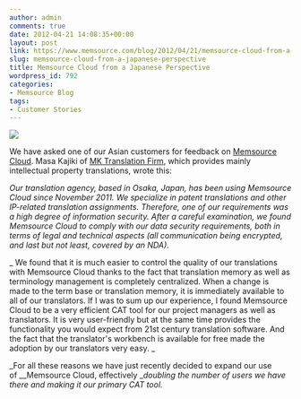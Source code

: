 ```yaml
---
author: admin
comments: true
date: 2012-04-21 14:08:35+00:00
layout: post
link: https://www.memsource.com/blog/2012/04/21/memsource-cloud-from-a-japanese-perspective/
slug: memsource-cloud-from-a-japanese-perspective
title: Memsource Cloud from a Japanese Perspective
wordpress_id: 792
categories:
- Memsource Blog
tags:
- Customer Stories
---
```


[![](/wp-content/uploads/2012/04/mk-translations.png)](http://www.mktranslationfirm.com/)

We have asked one of our Asian customers for feedback on [Memsource Cloud](http://www.memsource.com/). Masa Kajiki of [MK Translation Firm](http://www.mktranslationfirm.com/), which provides mainly intellectual property translations, wrote this:<!-- more -->

_Our translation agency, based in Osaka, Japan, has been using Memsource Cloud since November 2011. We specialize in patent translations and other IP-related translation assignments. Therefore, one of our requirements was a high degree of information security. After a careful examination, we found Memsource Cloud to comply with our data security requirements, both in terms of legal and technical aspects (all communication being encrypted, and last but not least, covered by an NDA)._

_ We found that it is much easier to control the quality of our translations with Memsource Cloud thanks to the fact that translation memory as well as terminology management is completely centralized. When a change is made to the term base or translation memory, it is immediately available to all of our translators. If I was to sum up our experience, I found Memsource Cloud to be a very efficient CAT tool for our project managers as well as translators. It is very user-friendly but at the same time provides the functionality you would expect from 21st century translation software. And the fact that the translator's workbench is available for free made the adoption by our translators very easy. _

_For all these reasons we have just recently decided to expand our use of __Memsource Cloud, effectively __doubling the number of users we have there and making it our primary CAT tool._

